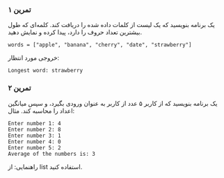 ### تمرین ۱
یک برنامه بنویسید که یک لیست از کلمات داده شده را دریافت کند. کلمه‌ای که طول بیشترین تعداد حروف را دارد، پیدا کرده و نمایش دهید.
```
words = ["apple", "banana", "cherry", "date", "strawberry"]
```
خروجی مورد انتظار:
```
Longest word: strawberry
```

### تمرین ۲
یک برنامه بنویسید که از کاربر ۵ عدد از کاربر به عنوان ورودی بگیرد، و سپس میانگین اعداد را محاسبه کند.
مثال:
```
Enter number 1: 4
Enter number 2: 8
Enter number 3: 1
Enter number 4: 0
Enter number 5: 2
Average of the numbers is: 3
```
راهنمایی: از list استفاده کنید.
